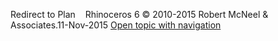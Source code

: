 ---
---

Redirect to Plan&#160;
&#160;
Rhinoceros 6 © 2010-2015 Robert McNeel &amp; Associates.11-Nov-2015
 [Open topic with navigation](plan.html) 

